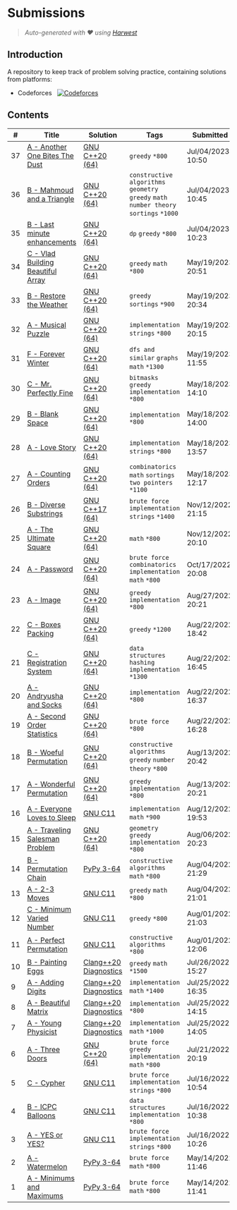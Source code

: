 Submissions
======================
> *Auto-generated with ❤ using [Harwest](https://github.com/nileshsah/harwest-tool)*

## Introduction

A repository to keep track of problem solving practice, containing solutions from platforms:
* Codeforces &nbsp; [![Codeforces](https://run.kaist.ac.kr/badges/codeforces/Saket03.svg)](https://codeforces.com/profile/Saket03)


## Contents

| # | Title | Solution | Tags | Submitted |
|---| ----- | -------- | ---- | --------- |
37 | [A - Another One Bites The Dust](https://codeforces.com/contest/1148/problem/A) | [GNU C++20 (64)](./codeforces/1148/A.cpp) | `greedy` `*800` | Jul/04/2023 10:50 | 
36 | [B - Mahmoud and a Triangle](https://codeforces.com/contest/766/problem/B) | [GNU C++20 (64)](./codeforces/766/B.cpp) | `constructive algorithms` `geometry` `greedy` `math` `number theory` `sortings` `*1000` | Jul/04/2023 10:45 | 
35 | [B - Last minute enhancements](https://codeforces.com/contest/1466/problem/B) | [GNU C++20 (64)](./codeforces/1466/B.cpp) | `dp` `greedy` `*800` | Jul/04/2023 10:23 | 
34 | [C - Vlad Building Beautiful Array](https://codeforces.com/contest/1833/problem/C) | [GNU C++20 (64)](./codeforces/1833/C.cpp) | `greedy` `math` `*800` | May/19/2023 20:51 | 
33 | [B - Restore the Weather](https://codeforces.com/contest/1833/problem/B) | [GNU C++20 (64)](./codeforces/1833/B.cpp) | `greedy` `sortings` `*900` | May/19/2023 20:34 | 
32 | [A - Musical Puzzle](https://codeforces.com/contest/1833/problem/A) | [GNU C++20 (64)](./codeforces/1833/A.cpp) | `implementation` `strings` `*800` | May/19/2023 20:15 | 
31 | [F - Forever Winter](https://codeforces.com/contest/1829/problem/F) | [GNU C++20 (64)](./codeforces/1829/F.cpp) | `dfs and similar` `graphs` `math` `*1300` | May/19/2023 11:55 | 
30 | [C - Mr. Perfectly Fine](https://codeforces.com/contest/1829/problem/C) | [GNU C++20 (64)](./codeforces/1829/C.cpp) | `bitmasks` `greedy` `implementation` `*800` | May/18/2023 14:10 | 
29 | [B - Blank Space](https://codeforces.com/contest/1829/problem/B) | [GNU C++20 (64)](./codeforces/1829/B.cpp) | `implementation` `*800` | May/18/2023 14:00 | 
28 | [A - Love Story](https://codeforces.com/contest/1829/problem/A) | [GNU C++20 (64)](./codeforces/1829/A.cpp) | `implementation` `strings` `*800` | May/18/2023 13:57 | 
27 | [A - Counting Orders](https://codeforces.com/contest/1827/problem/A) | [GNU C++20 (64)](./codeforces/1827/A.cpp) | `combinatorics` `math` `sortings` `two pointers` `*1100` | May/18/2023 12:17 | 
26 | [B - Diverse Substrings](https://codeforces.com/contest/1748/problem/B) | [GNU C++17 (64)](./codeforces/1748/B.cpp) | `brute force` `implementation` `strings` `*1400` | Nov/12/2022 21:15 | 
25 | [A - The Ultimate Square](https://codeforces.com/contest/1748/problem/A) | [GNU C++20 (64)](./codeforces/1748/A.cpp) | `math` `*800` | Nov/12/2022 20:10 | 
24 | [A - Password](https://codeforces.com/contest/1743/problem/A) | [GNU C++20 (64)](./codeforces/1743/A.cpp) | `brute force` `combinatorics` `implementation` `math` `*800` | Oct/17/2022 20:08 | 
23 | [A - Image](https://codeforces.com/contest/1721/problem/A) | [GNU C++20 (64)](./codeforces/1721/A.cpp) | `greedy` `implementation` `*800` | Aug/27/2022 20:21 | 
22 | [C - Boxes Packing](https://codeforces.com/contest/903/problem/C) | [GNU C++20 (64)](./codeforces/903/C.cpp) | `greedy` `*1200` | Aug/22/2022 18:42 | 
21 | [C - Registration System](https://codeforces.com/contest/4/problem/C) | [GNU C++20 (64)](./codeforces/4/C.cpp) | `data structures` `hashing` `implementation` `*1300` | Aug/22/2022 16:45 | 
20 | [A - Andryusha and Socks](https://codeforces.com/contest/782/problem/A) | [GNU C++20 (64)](./codeforces/782/A.cpp) | `implementation` `*800` | Aug/22/2022 16:37 | 
19 | [A - Second Order Statistics](https://codeforces.com/contest/22/problem/A) | [GNU C++20 (64)](./codeforces/22/A.cpp) | `brute force` `*800` | Aug/22/2022 16:28 | 
18 | [B - Woeful Permutation](https://codeforces.com/contest/1712/problem/B) | [GNU C++20 (64)](./codeforces/1712/B.cpp) | `constructive algorithms` `greedy` `number theory` `*800` | Aug/13/2022 20:42 | 
17 | [A - Wonderful Permutation](https://codeforces.com/contest/1712/problem/A) | [GNU C++20 (64)](./codeforces/1712/A.cpp) | `greedy` `implementation` `*800` | Aug/13/2022 20:21 | 
16 | [A - Everyone Loves to Sleep](https://codeforces.com/contest/1714/problem/A) | [GNU C11](./codeforces/1714/A.cpp) | `implementation` `math` `*900` | Aug/12/2022 19:53 | 
15 | [A - Traveling Salesman Problem](https://codeforces.com/contest/1713/problem/A) | [GNU C++20 (64)](./codeforces/1713/A.cpp) | `geometry` `greedy` `implementation` `*800` | Aug/06/2022 20:23 | 
14 | [B - Permutation Chain](https://codeforces.com/contest/1716/problem/B) | [PyPy 3-64](./codeforces/1716/B.py) | `constructive algorithms` `math` `*800` | Aug/04/2022 21:29 | 
13 | [A - 2-3 Moves](https://codeforces.com/contest/1716/problem/A) | [GNU C11](./codeforces/1716/A.cpp) | `greedy` `math` `*800` | Aug/04/2022 21:01 | 
12 | [C - Minimum  Varied Number](https://codeforces.com/contest/1714/problem/C) | [GNU C11](./codeforces/1714/C.cpp) | `greedy` `*800` | Aug/01/2022 21:03 | 
11 | [A - Perfect Permutation](https://codeforces.com/contest/1711/problem/A) | [GNU C11](./codeforces/1711/A.cpp) | `constructive algorithms` `*800` | Aug/01/2022 12:06 | 
10 | [B - Painting Eggs](https://codeforces.com/contest/282/problem/B) | [Clang++20 Diagnostics](./codeforces/282/B.cpp) | `greedy` `math` `*1500` | Jul/26/2022 15:27 | 
9 | [A - Adding Digits](https://codeforces.com/contest/260/problem/A) | [Clang++20 Diagnostics](./codeforces/260/A.cpp) | `implementation` `math` `*1400` | Jul/25/2022 16:35 | 
8 | [A - Beautiful Matrix](https://codeforces.com/contest/263/problem/A) | [Clang++20 Diagnostics](./codeforces/263/A.cpp) | `implementation` `*800` | Jul/25/2022 14:15 | 
7 | [A - Young Physicist](https://codeforces.com/contest/69/problem/A) | [Clang++20 Diagnostics](./codeforces/69/A.cpp) | `implementation` `math` `*1000` | Jul/25/2022 14:05 | 
6 | [A - Three Doors](https://codeforces.com/contest/1709/problem/A) | [GNU C++20 (64)](./codeforces/1709/A.cpp) | `brute force` `greedy` `implementation` `math` `*800` | Jul/21/2022 20:19 | 
5 | [C - Cypher](https://codeforces.com/contest/1703/problem/C) | [GNU C11](./codeforces/1703/C.cpp) | `brute force` `implementation` `strings` `*800` | Jul/16/2022 10:54 | 
4 | [B - ICPC Balloons](https://codeforces.com/contest/1703/problem/B) | [GNU C11](./codeforces/1703/B.cpp) | `data structures` `implementation` `*800` | Jul/16/2022 10:38 | 
3 | [A - YES or YES?](https://codeforces.com/contest/1703/problem/A) | [GNU C11](./codeforces/1703/A.cpp) | `brute force` `implementation` `strings` `*800` | Jul/16/2022 10:26 | 
2 | [A - Watermelon](https://codeforces.com/contest/4/problem/A) | [PyPy 3-64](./codeforces/4/A.py) | `brute force` `math` `*800` | May/14/2022 11:46 | 
1 | [A - Minimums and Maximums](https://codeforces.com/contest/1680/problem/A) | [PyPy 3-64](./codeforces/1680/A.py) | `brute force` `math` `*800` | May/14/2022 11:41 | 